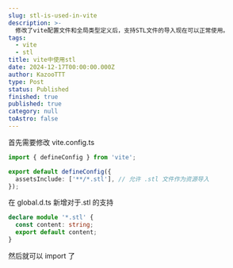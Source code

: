 ```yaml
---
slug: stl-is-used-in-vite
description: >-
  修改了vite配置文件和全局类型定义后，支持STL文件的导入现在可以正常使用。 
tags:
  - vite
  - stl
title: vite中使用stl
date: 2024-12-17T00:00:00.000Z
author: KazooTTT
type: Post
status: Published
finished: true
published: true
category: null
toAstro: false
---
```


 首先需要修改 vite.config.ts

``` ts
import { defineConfig } from 'vite';

export default defineConfig({
  assetsInclude: ['**/*.stl'], // 允许 .stl 文件作为资源导入
});
```

 在 global.d.ts 新增对于.stl 的支持

``` ts
declare module '*.stl' {
  const content: string;
  export default content;
}
```

然后就可以 import 了
